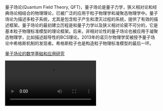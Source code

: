 

量子场论(Quantum Field Theory, QFT)，量子场论是量子力学，狭义相对论和经典场论相结合的物理理论，已被广泛的应用于粒子物理学和凝聚态物理学中。量子场论为描述多粒子系统，尤其是包含粒子产生和湮灭过程的系统，提供了有效的描述框架。量子场论的最初建立历程是和量子力学以及狭义相对论密不可分的，它是基本粒子物理标准模型的理论框架。后来，非相对论性的量子场论也被应用于凝聚态物理学，比如描述超导性的BCS理论。2013年的诺贝尔物理学奖被授予量子场论中希格斯机制的发现者。希格斯粒子也是构造粒子物理标准模型的最后一环。

[量子场论的数学基础和应用研究](https://zhuanlan.zhihu.com/p/24671230)

<video src="https://d2r55xnwy6nx47.cloudfront.net/uploads/2022/01/One_galaxy_1920x1080_Lede.mp4" />

量子场论：(Quantum Field Theory, QFT) 目前已知的四种相互作用中，除去引力，另三种相互作用都找到了合适满足特定规范对称性的量子场论（或者说Yang-Mills场）来描述。强相互作用有量子色动力学（QCD，Quantum Chromodynamics)；电磁相互作用有量子电动力学（QED,Quantum Electrodynamics)；弱相互作用有四费米子点作用理论。后来弱相互作用和电磁相互作用实现了形式上的统一，由Yang-Mills（杨-米尔斯）场来描述，通过希格斯机制（Higgs Mechanism）产生质量，建立了弱电统一的量子规范理论，即GWS（Glashow, Weinberg, Salam）模型。

[*如何自学量子场论？*](https://www.zhihu.com/question/24209758/answer/248307405)

# 量子场论导论

An Introduction to Quantum Field Theory

# 量子电动力学

QED,Quantum Electrodynamics

# 规范场论

强，弱相互作用的理论框架

规范场论（Gauge Theory），为量子力学的学科，是基于对称变换可以局部也可以全局地施行这一思想的一类物理理论。非交换对称群（又称非阿贝尔群）的规范场论最常见的例子为杨-米尔斯理论。物理系统往往用在某种变换下不变的拉格朗日量表述，当变换在每一时空点同时施行，它们有全局对称性。规范场论推广了这一思想，它要求拉格朗日量必须也有局部对称性—应该可以在时空的特定区域施行这些对称变换而不影响到另外一个区域。这个要求是广义相对论的等效原理的一个推广。

# 量子色动力学

QCD，Quantum Chromodynamics

# 弱电统一理论

QWED